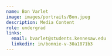 ```yaml
---
name: Bon Varlet
image: images/portraits/Bon.jpeg
description: Media Content
role: undergrad
links:
  email: bvarlet@students.kennesaw.edu
  linkedin: in/bonnie-v-30a1871b3
---
```

<!-- Personal description goes here -->
